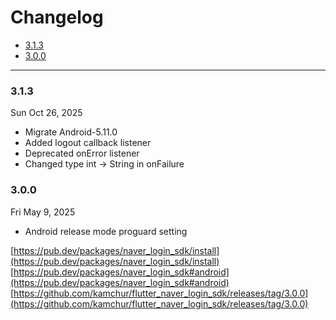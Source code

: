 # Changelog

- [3.1.3](#3.1.3)
- [3.0.0](#3.0.0)

<hr/>

### 3.1.3
Sun Oct 26, 2025
* Migrate Android-5.11.0
* Added logout callback listener
* Deprecated onError listener
* Changed type int -> String in onFailure


### 3.0.0
Fri May 9, 2025
- Android release mode proguard setting

[https://pub.dev/packages/naver_login_sdk/install](https://pub.dev/packages/naver_login_sdk/install)<br/>
[https://pub.dev/packages/naver_login_sdk#android](https://pub.dev/packages/naver_login_sdk#android)<br/>
[https://github.com/kamchur/flutter_naver_login_sdk/releases/tag/3.0.0](https://github.com/kamchur/flutter_naver_login_sdk/releases/tag/3.0.0)
